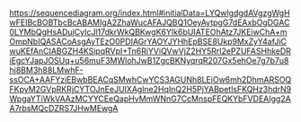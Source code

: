 https://sequencediagram.org/index.html#initialData=LYQwlgdgdAVgzgWgHwFEIBcBOBTbcBcABAMIgA2ZhaWucAFAJQBQ1OeyAytpgG7dEAxbOgDGAC0LYMbQgHsADujCyIcJl17dkrWkQBKwgK6YIk6bUIATEOhAtz7JKEiwChA+mOmpNbIQASACoAsgAyTEzO0PDIAGrYAOYJYHhEpBSE8Ukp9MxZyY4afJiCwuKEfAnCIABGZH4KSipqRVpI+Tn6RiYViQVwVjZ2HY5Rrl2ePZUFASHhkeDRiEgcYJapJOSUq+u56muF3MWlohJwB1ZgcBKNyqrqR207Gx5ehOe7g7b7u8hj8BM3h88LMwhF-ssOCA+AAFYziEBwbBEACqSMwhCwYCS3AGUNh8LEiOw6mh2DhmARSOQFKpyM2GVpRKRjCYTOJnEeJUIXAglne2HqInQ2H5PjYABpetlsFKQHz3hdrN9WpgaYTiWkVAAzMCYYCEeQapHvMmWNnG7CcMnspFEQKYbFVDEAIgg2AA7rbsMQcDZRS7JHwMEwgA